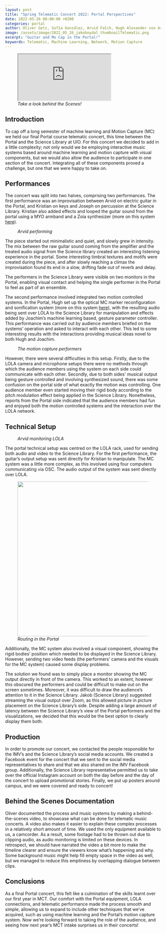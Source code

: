 ```yaml
---
layout: post
title: "Spring Telematic Concert 2022: Portal Perspectives"
date: 2022-05-26 08:00:00 +0200
categories: portal
author: Oliver Getz, Sofía González, Arvid Falch, Hugh Alexander von Arnim
image: /assets/image/2022_05_26_jakoboydal_thumbnailTelematic.png
excerpt: "Guitar and Mo Cap in the Portal!"
keywords: Telematic, Machine Learning, Network, Motion Capture
---
```


<!-- <figure style="float: none">
   <img src="/assets/image/2022_05_26_hughav_poster_door.png" alt="" title="" width="auto" />
</figure> -->

<figure style="float: none">
  <iframe src="https://drive.google.com/file/d/1s5nqaPa_Jl1AxryU1nO2RDgLDpChqtV8/preview" width="auto" allow="autoplay"></iframe>
  <figcaption><i>Take a look behind the Scenes!</i></figcaption>
</figure>

## **Introduction**

To cap off a long semester of machine learning and Motion Capture (MC) we held our final Portal course telematic concert, this time between the Portal and the Science Library at UIO. For this concert we decided to add in a little complexity; not only would we be employing interactive music systems based around machine learning and motion capture with visual components, but we would also allow the audience to participate in one section of the concert. Integrating all of these components proved a challenge, but one that we were happy to take on.

## **Performances**

The concert was split into two halves, comprising two performances. The first performance was an improvisation between Arvid on electric guitar in the Portal, and Kristian on keys and Joseph on percussion at the Science Library. Kristian also added effects and looped the guitar sound from the portal using a MYO armband and a Zoia synthesizer (more on this system [here](https://mct-master.github.io/portal/2022/05/20/kriswent-extending-the-keyboard-through-motion-capture-and-modular-synthesis.html)).

<figure style="float: none">
   <img src="/assets/image/2022_05_26_hughav_arvid_guitar.png" alt="" title="" width="auto" />
   <figcaption><i>Arvid performing</i></figcaption>
</figure>

The piece started out minimalistic and quiet, and slowly grew in intensity. The mix between the raw guitar sound coming from the amplifier and the treated audio signal from the Science library created an interesting listening experience in the portal. Some interesting timbral textures and motifs were created during the piece, and after slowly reaching a climax the improvisation found its end in a slow, drifting fade out of reverb and delay.

The performers in the Science Library were visible on two monitors in the Portal, enabling visual contact and helping the single performer in the Portal to feel as part of an ensemble.

The second performance involved integrated two motion controlled systems. In the Portal, Hugh set up the optical MC marker reconfiguration and sonification system (more on this system [here](https://mct-master.github.io/motion-tracking/2022/05/20/hughav-mo-cap-reconfigurations.html)), with the resulting audio being sent over LOLA to the Science Library for manipulation and effects added by Joachim’s machine learning based, gesture parameter controller. This performance was carried out by audience members briefed on the systems’ operation and asked to interact with each other. This led to some interesting results with the interactions providing musical ideas novel to both Hugh and Joachim.

<figure style="float: none">
   <img src="/assets/image/2022_05_26_hughav_mo_cap_performers.png" alt="" title="" width="auto" />
   <figcaption><i>The motion capture performers</i></figcaption>
</figure>

However, there were several difficulties in this setup. Firstly, due to the LOLA camera and microphone setups there were no methods through which the audience members using the system on each side could communicate with each other. Secondly, due to both sides' musical output being gesture controlled and involving synthesized sound, there was some confusion on the portal side of what exactly the motion was controlling. One audience member even started moving their rigid body according to the pitch modulation effect being applied in the Science Library. Nonetheless, reports from the Portal side indicated that the audience members had fun and enjoyed both the motion controlled systems and the interaction over the LOLA network.

## **Technical Setup**

<figure style="float: none">
   <img src="/assets/image/2022_05_26_hughav_arvid_tech.png" alt="" title="" width="auto" />
   <figcaption><i>Arvid monitoring LOLA</i></figcaption>
</figure>

The portal technical setup was centred on the LOLA rack, used for sending both audio and video to the Science Library. For the first performance, the guitar’s output setup was sent directly for Kristian to manipulate. The MC system was a little more complex, as this involved using four computers communicating via OSC. The audio output of the system was sent directly over LOLA.

<figure style="float: none">
   <img src="/assets/image/2022_05_26_hughav_portal_concert_routing.jpg" alt="" title="" width="500" />
   <figcaption><i>Routing in the Portal</i></figcaption>
</figure>

Additionally, the MC system also involved a visual component, showing the rigid bodies’ position which needed to be displayed in the Science Library. However, sending two video feeds (the performers’ camera and the visuals for the MC system) caused some display problems.

The solution we found was to simply place a monitor showing the MC output directly in front of the camera. This worked to an extent, however this obscured the performers and could be difficult to make out on the screen sometimes. Moreover, it was difficult to draw the audience’s attention to it in the Science Library. Jakob (Science Library) suggested streaming the visual output over Zoom, as this allowed picture in picture placement on the Science Library’s side. Despite adding a large amount of latency between the Science Library’s view of the Portal performers and the visualizations, we decided that this would be the best option to clearly display them both.

## **Production**

In order to promote our concert, we contacted the people responsible for the IMV’s and the Science Library’s social media accounts. We created a Facebook event for the concert that we sent to the social media representatives to share and that we also shared on the IMV Facebook group. Additionally, the Science Library representative permitted us to take over the official Instagram account on both the day before and the day of the concert to upload promotional stories. Finally, we put up posters around campus, and we were covered and ready to concert!

## **Behind the Scenes Documentation**

Oliver documented the process and music systems by making a behind-the-scenes video, to showcase what can be done for telematic music concerts. A video also makes it easier to explain these complex processes in a relatively short amount of time. We used the only equipment available to us, a camcorder. As a result, some footage had to be thrown out due to clipping audio, as audio monitoring is limited on these devices. In retrospect, we should have narrated the video a bit more to make the timeline clearer and ensure the viewers know what’s happening and why. Some background music might help fill empty space in the video as well, but we managed to reduce this emptiness by overlapping dialogue between clips.

## **Conclusions**

As a final Portal concert, this felt like a culmination of the skills learnt over our first year in MCT. Our comfort with the Portal equipment, LOLA connections, and telematic performance made the process smooth and simple, allowing us to expand to include other techniques that we’ve acquired, such as using machine learning and the Portal’s motion capture system. Now we’re looking forward to taking the role of the audience, and seeing how next year’s MCT intake surprises us in their concerts!
